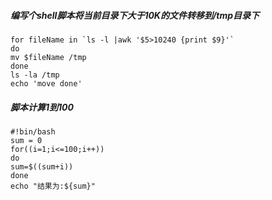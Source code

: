 ##### **编写个shell脚本将当前目录下大于10K的文件转移到/tmp目录下**

```shell
for fileName in `ls -l |awk '$5>10240 {print $9}'`
do
mv $fileName /tmp
done
ls -la /tmp
echo 'move done'
```

##### 脚本计算1到100
```shell
#!bin/bash
sum = 0
for((i=1;i<=100;i++))
do
sum=$((sum+i))
done
echo "结果为:${sum}"
```

